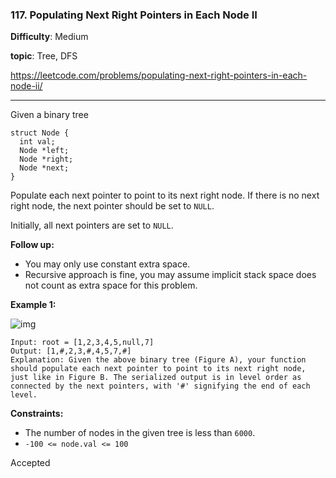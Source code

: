 ### 117. Populating Next Right Pointers in Each Node II

**Difficulty**: Medium

**topic**: Tree, DFS

<https://leetcode.com/problems/populating-next-right-pointers-in-each-node-ii/>

***

Given a binary tree

```
struct Node {
  int val;
  Node *left;
  Node *right;
  Node *next;
}
```

Populate each next pointer to point to its next right node. If there is no next right node, the next pointer should be set to `NULL`.

Initially, all next pointers are set to `NULL`.

 

**Follow up:**

- You may only use constant extra space.
- Recursive approach is fine, you may assume implicit stack space does not count as extra space for this problem.

 

**Example 1:**

![img](https://assets.leetcode.com/uploads/2019/02/15/117_sample.png)

```
Input: root = [1,2,3,4,5,null,7]
Output: [1,#,2,3,#,4,5,7,#]
Explanation: Given the above binary tree (Figure A), your function should populate each next pointer to point to its next right node, just like in Figure B. The serialized output is in level order as connected by the next pointers, with '#' signifying the end of each level.
```

 

**Constraints:**

- The number of nodes in the given tree is less than `6000`.
- `-100 <= node.val <= 100`

Accepted